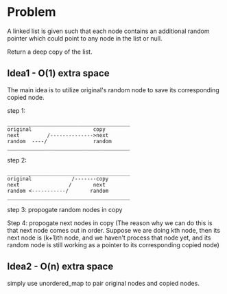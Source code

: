 # Problem
A linked list is given such that each node contains an additional random pointer which could point to any node in the list or null.

Return a deep copy of the list.

## Idea1 - O(1) extra space
The main idea is to utilize original's random node to save its corresponding copied node.

step 1:
```
________________________________________
original                    copy
next         /-------------->next
random  ----/               random
________________________________________
```
step 2:
```
________________________________________
original             /-------copy
next                /       next
random <-----------/       random
________________________________________
```
step 3:
propogate random nodes in copy

Step 4:
propogate next nodes in copy (The reason why we can do this is that next node comes out in order. Suppose we are doing kth node, then
its next node is (k+1)th node, and we haven't process that node yet, and its random node is still working as a pointer to its
corresponding copied node)

## Idea2 - O(n) extra space
simply use unordered_map to pair original nodes and copied nodes.
